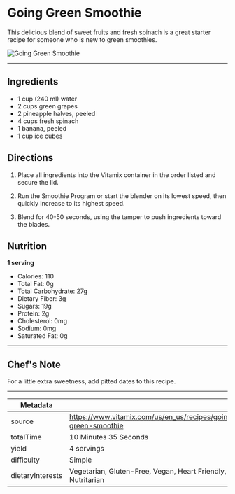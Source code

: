 # Going Green Smoothie

This delicious blend of sweet fruits and fresh spinach is a great starter recipe for someone who is new to green smoothies.

![Going Green Smoothie](https://www.vitamix.com/content/dam/vitamix/home/recipes/q2-2025/GoingGreenSmoothie_470x449.png)

---

## Ingredients

- 1 cup (240 ml) water
- 2 cups green grapes
- 2 pineapple halves, peeled
- 4 cups fresh spinach
- 1 banana, peeled
- 1 cup ice cubes

## Directions

1. Place all ingredients into the Vitamix container in the order listed and secure the lid.

2. Run the Smoothie Program or start the blender on its lowest speed, then quickly increase to its highest speed.

3. Blend for 40-50 seconds, using the tamper to push ingredients toward the blades.

## Nutrition

**1 serving**

- Calories: 110
- Total Fat: 0g
- Total Carbohydrate: 27g
- Dietary Fiber: 3g
- Sugars: 19g
- Protein: 2g
- Cholesterol: 0mg
- Sodium: 0mg
- Saturated Fat: 0g

---

## Chef's Note

For a little extra sweetness, add pitted dates to this recipe.

---

| Metadata |  |
| --- | --- |
| source | https://www.vitamix.com/us/en_us/recipes/going-green-smoothie |
| totalTime | 10 Minutes 35 Seconds |
| yield | 4 servings |
| difficulty | Simple |
| dietaryInterests | Vegetarian, Gluten-Free, Vegan, Heart Friendly, Nutritarian |
